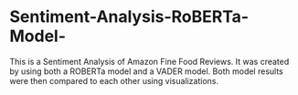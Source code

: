 # Sentiment-Analysis-RoBERTa-Model-
This is a Sentiment Analysis of Amazon Fine Food Reviews. It was created by using both a ROBERTa model and a VADER model.
Both model results were then compared to each other using visualizations.
